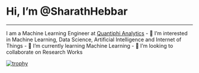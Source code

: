 # Hi, I’m @SharathHebbar
<hr>
I am a Machine Learning Engineer at <a href="https://quantiphi.com/">Quantiphi Analytics</a>
- 👀 I’m interested in Machine Learning, Data Science, Artificial Intelligence and Internet of Things
- 🌱 I’m currently learning Machine Learning
- 💞️ I’m looking to collaborate on Research Works

[![trophy](https://github-profile-trophy.vercel.app/?SharathHebbar=ryo-ma)](https://github.com/ryo-ma/github-profile-trophy)
<!---
SharathHebbar/SharathHebbar is a ✨ special ✨ repository because its `README.md` (this file) appears on your GitHub profile.
You can click the Preview link to take a look at your changes.
--->
